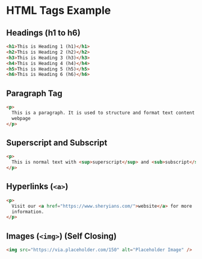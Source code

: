 # HTML Tags Example

## Headings (h1 to h6)

```html
<h1>This is Heading 1 (h1)</h1>
<h2>This is Heading 2 (h2)</h2>
<h3>This is Heading 3 (h3)</h3>
<h4>This is Heading 4 (h4)</h4>
<h5>This is Heading 5 (h5)</h5>
<h6>This is Heading 6 (h6)</h6>
```

## Paragraph Tag

```html
<p>
  This is a paragraph. It is used to structure and format text content on a
  webpage
</p>
```

## Superscript and Subscript

```html
<p>
  This is normal text with <sup>superscript</sup> and <sub>subscript</sub> text.
</p>
```

## Hyperlinks (`<a>`)

```html
<p>
  Visit our <a href="https://www.sheryians.com/">website</a> for more
  information.
</p>
```

## Images (`<img>`) (Self Closing)

```html
<img src="https://via.placeholder.com/150" alt="Placeholder Image" />
```
